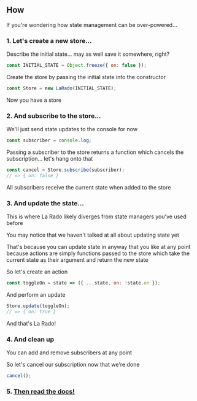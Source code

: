 ## How

If you're wondering how state management can be over-powered...

### 1. Let's create a new store...

Describe the initial state... may as well save it somewhere, right?

```js
const INITIAL_STATE = Object.freeze({ on: false });
```

Create the store by passing the initial state into the constructor

```js
const Store = new LaRado(INITIAL_STATE);
```

Now you have a store

### 2. And subscribe to the store...

We'll just send state updates to the console for now

```js
const subscriber = console.log;
```

Passing a subscriber to the store returns a function which cancels the subscription... let's hang onto that

```js
const cancel = Store.subscribe(subscriber);
// => { on: false }
```

All subscribers receive the current state when added to the store

### 3. And update the state...

This is where La Rado likely diverges from state managers you've used before

You may notice that we haven't talked at all about updating state yet

That's because you can update state in anyway that you like at any point because actions are simply functions passed to the store which take the current state as their argument and return the new state

So let's create an action

```js
const toggleOn = state => ({ ...state, on: !state.on });
```

And perform an update

```js
Store.update(toggleOn);
// => { on: true }
```

And that's La Rado!

### 4. And clean up

You can add and remove subscribers at any point

So let's cancel our subscription now that we're done

```js
cancel();
```

### 5. [Then read the docs!](https://flipactual.github.io/la-rado/)
